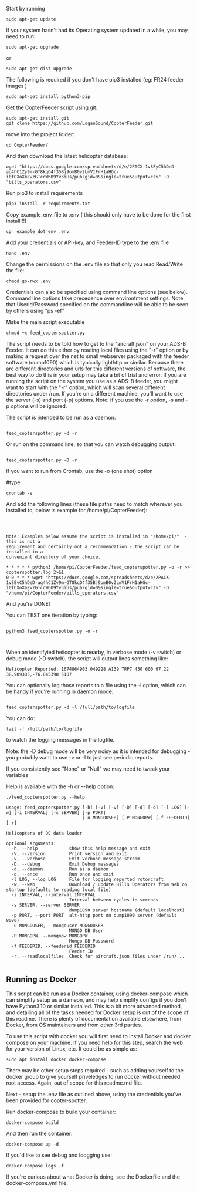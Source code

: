 
Start by running

```Shell
sudo apt-get update
```

If your system hasn't had its Operating system updated in a while, you may need to run:

```Shell
sudo apt-get upgrade
```

or

```Shell
sudo apt-get dist-upgrade
```



The following is required if you don't have pip3 installed (eg: FR24 feeder images )


```Shell
sudo apt-get install python3-pip
```

Get the CopterFeeder script using git:

```Shell
sudo apt-get install git
git clone https://github.com/LoganSound/CopterFeeder.git
```

move into the project folder:

```Shell
cd CopterFeeder/
```
And then download the latest helicopter database:

```Shell
wget "https://docs.google.com/spreadsheets/d/e/2PACX-1vSEyC5hDeD-ag4hC1Zy9m-GT8kqO4f35Bj9omB0v2LmV1FrH1aHGc-i0fOXoXmZvzGTccW609Yv3iUs/pub?gid=0&single=true&output=csv" -O "bills_operators.csv"
```

Run pip3 to install requirements
```Shell
pip3 install -r requirements.txt
```

Copy example_env_file to .env ( this should only have to be done for the first install!!!)
```Shell
cp  example_dot_env .env
```

Add your credentials or API-key, and Feeder-ID type to the .env file
```Shell
nano .env
```

Change the permissions on the .env file so that only you read Read/Write the file:

```Shell
chmod go-rwx .env
```


Credentials can also be specified using command line options (see below). Command line options
take precedence over environtment settings. Note that Userid/Password specified on the commandline
will be able to be seen by others using "ps -ef"


Make the main script executable
```Shell
chmod +x feed_copterspotter.py
```

The script needs to be told how to get to the "aircraft.json" on your ADS-B Feeder. It can do this either
by reading local files using the "-r" option or by making a request over the net to small webserver packaged
with the feeder software (dump1090) which is typically lighthttp or similar. Because there are different
directories and urls for this different versions of software, the best way to do this in your setup may
take a bit of trial and error. If you are running the script on the system you use as a ADS-B feeder,
you might want to start with the "-r" option, which will scan several different directories under /run.
If you're on a different machine, you'll want to use the server (-s) and port (-p) options. Note: if you use
the -r option, -s and -p options will be ignored.



The script is intended to be run as a daemon:

```Shell

feed_copterspotter.py -d -r

```

Or run on the command line, so that you can watch debugging output:

```Shell

feed_copterspotter.py -D -r

```

If you want to run from Crontab, use the -o (one shot) option

#type:
```Shell
crontab -e
```

And add the following lines (these file paths need to match wherever you installed to, below is example for /home/pi/CopterFeeder):

```Code



Note: Examples below assume the script is installed in "/home/pi/"  - this is not a
requirement and certainly not a recommendation - the script can be installed in a
convenient directory of your choice.

* * * * * python3 /home/pi/CopterFeeder/feed_copterspotter.py -o -r >> copterspotter.log 2>&1
0 0 * * * wget "https://docs.google.com/spreadsheets/d/e/2PACX-1vSEyC5hDeD-ag4hC1Zy9m-GT8kqO4f35Bj9omB0v2LmV1FrH1aHGc-i0fOXoXmZvzGTccW609Yv3iUs/pub?gid=0&single=true&output=csv" -O "/home/pi/CopterFeeder/bills_operators.csv"
```

And you're DONE!


You can TEST one iteration by typing:

```Shell

python3 feed_copterspotter.py -o -r



```

When an identifyied helicopter is nearby, in verbose mode (-v switch) or debug mode
(-D switch), the script will output lines something like:

```Code
Helicopter Reported: 1674864903.049228 A139 TRP7 450 600 97.22 38.909385,-76.845398 5107
```

You can optionally log those reports to a file using the -l option, which can be handy if
you're running in daemon mode:

```Code

feed_copterspotter.py -d -l /full/path/to/logfile

```

You can do:

```Code
tail -f /full/path/to/logfile
```
to watch the logging messages in the logfile.


Note: the -D debug mode will be very noisy as it is intended for debugging - you probably want to use -v or -l to just see periodic reports.


If you consistently see "None" or "Null" we may need to tweak your variables


Help is available with the -h or --help option:


```Code
./feed_copterspotter.py --help

usage: feed_copterspotter.py [-h] [-V] [-v] [-D] [-d] [-o] [-l LOG] [-w] [-i INTERVAL] [-s SERVER] [-p PORT]
                             [-u MONGOUSER] [-P MONGOPW] [-f FEEDERID] [-r]

Helicopters of DC data loader

optional arguments:
  -h, --help            show this help message and exit
  -V, --version         Print version and exit
  -v, --verbose         Emit Verbose message stream
  -D, --debug           Emit Debug messages
  -d, --daemon          Run as a daemon
  -o, --once            Run once and exit
  -l LOG, --log LOG     File for logging reported rotorcraft
  -w, --web             Download / Update Bills Operators from Web on startup (defaults to reading local file)
  -i INTERVAL, --interval INTERVAL
                        Interval between cycles in seconds
  -s SERVER, --server SERVER
                        dump1090 server hostname (default localhost)
  -p PORT, --port PORT  alt-http port on dump1090 server (default 8080)
  -u MONGOUSER, --mongouser MONGOUSER
                        MONGO DB User
  -P MONGOPW, --mongopw MONGOPW
                        Mongo DB Password
  -f FEEDERID, --feederid FEEDERID
                        Feeder ID
  -r, --readlocalfiles  Check for aircraft.json files under /run/...


```




## Running as Docker


This script can be run as a Docker container, using docker-compose which can simplify setup as a dameon, and may help simplify configs if you don't have Python3.10 or similar installed. This is a bit more advanced method, and detailing all of the tasks needed for Docker setup is out of the scope of this readme. There is plenty of documentation available elsewhere, from Docker, from OS maintainers and from other 3rd parties.

To use this script with docker you will first need to install Docker and docker compose on your machine. If you need help for this step, search the web for your version of Linux, etc. It could be as simple as:

```Shell
sudo apt install docker docker-compose
```

There may be other setup steps required - such as adding yourself to the docker group to give yourself priveledges to run docker without needed root access. Again, out of scope for this readme.md file.



Next - setup the .env file as outlined above, using the credentials you've been provided for copter-spotter.


Run docker-compose to build your container:

```Shell
docker-compose build
```


And then run the container:

```Shell
docker-compose up -d
```


If you'd like to see debug and loogging use:


```Shell
docker-compose logs -f
```

If you're curious about what Docker is doing, see the Dockerfile and the docker-compose.yml file.
